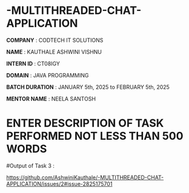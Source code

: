# -MULTITHREADED-CHAT-APPLICATION

**COMPANY** : CODTECH IT SOLUTIONS

**NAME** : KAUTHALE ASHWINI VISHNU

**INTERN ID** :  CT08IGY

**DOMAIN** : JAVA PROGRAMMING

**BATCH DURATION** : JANUARY 5th, 2025 to FEBRUARY 5th, 2025

**MENTOR NAME** : NEELA SANTOSH

# ENTER DESCRIPTION OF TASK PERFORMED NOT LESS THAN 500 WORDS

#Output of Task 3 :      

https://github.com/AshwiniKauthale/-MULTITHREADED-CHAT-APPLICATION/issues/2#issue-2825175701
